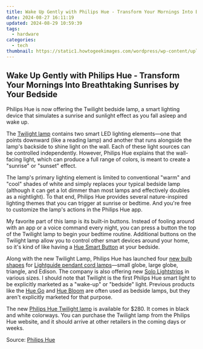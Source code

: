 ```yaml
---
title: Wake Up Gently with Philips Hue - Transform Your Mornings Into Breathtaking Sunrises by Your Bedside
date: 2024-08-27 16:11:19
updated: 2024-08-29 10:59:39
tags:
  - hardware
categories:
  - tech
thumbnail: https://static1.howtogeekimages.com/wordpress/wp-content/uploads/2024/06/50.jpg
---
```


## Wake Up Gently with Philips Hue - Transform Your Mornings Into Breathtaking Sunrises by Your Bedside

Philips Hue is now offering the Twilight bedside lamp, a smart lighting device that simulates a sunrise and sunlight effect as you fall asleep and wake up.

 The [Twilight lamp](https://www.anrdoezrs.net/links/3607085/type/dlg/sid/UUhtgUeUpU2003691/https://www.philips-hue.com/en-us/p/sleep-and-wake-up-light-twilight-sleep-and-wake-up-light-white/046677585600) contains two smart LED lighting elements—one that points downward (like a reading lamp) and another that runs alongside the lamp's backside to shine light on the wall. Each of these light sources can be controlled independently. However, Philips Hue explains that the wall-facing light, which can produce a full range of colors, is meant to create a "sunrise" or "sunset" effect.

 The lamp's primary lighting element is limited to conventional "warm" and "cool" shades of white and simply replaces your typical bedside lamp (although it can get a lot dimmer than most lamps and effectively doubles as a nightlight). To that end, Philips Hue provides several nature-inspired lighting themes that you can trigger at sunrise or bedtime. And you're free to customize the lamp's actions in the Philips Hue app.

 My favorite part of this lamp is its built-in buttons. Instead of fooling around with an app or a voice command every night, you can press a button the top of the Twilight lamp to begin your bedtime routine. Additional buttons on the Twilight lamp allow you to control other smart devices around your home, so it's kind of like having a [Hue Smart Button](https://www.anrdoezrs.net/links/3607085/type/dlg/sid/UUhtgUeUpU2003691/https://www.philips-hue.com/en-us/p/hue-smart-button/046677553715) at your bedside.

 Along with the new Twilight Lamp, Philips Hue has launched four [new bulb shapes](https://www.anrdoezrs.net/links/3607085/type/dlg/sid/UUhtgUeUpU2003691/https://www.philips-hue.com/en-us/products/all-products?page=1&sort=newest) for [Lightguide pendant cord lamps](https://www.anrdoezrs.net/links/3607085/type/dlg/sid/UUhtgUeUpU2003691/https://www.philips-hue.com/en-us/p/bulb-black-pendant-cord/046677577551)—small globe, large globe, triangle, and Edison. The company is also offering new [Solo Lightstrips](https://www.anrdoezrs.net/links/3607085/type/dlg/sid/UUhtgUeUpU2003691/https://www.philips-hue.com/en-us/p/lightstrips-solo-lightstrip-33-feet/046677589936) in various sizes. I should note that Twilight is the first Philips Hue smart light to be explicitly marketed as a "wake-up" or "bedside" light. Previous products like the [Hue Go](https://www.amazon.com/Philips-Hue-7602031-Bluetooth-Zigbee/dp/B07Z8CNCLN/?tag=hotoge-20&ascsubtag=UUhtgUeUpU2003691&asc%5Frefurl=https%3A%2F%2Fwww.howtogeek.com%2Fphilips-hue-twilight-lam-debut%2F&asc%5Fcampaign=Short-Term) and [Hue Bloom](https://www.amazon.com/Philips-Hue-560185-Bloom-Portables/dp/B08CK1L7BZ/?tag=hotoge-20&ascsubtag=UUhtgUeUpU2003691&asc%5Frefurl=https%3A%2F%2Fwww.howtogeek.com%2Fphilips-hue-twilight-lam-debut%2F&asc%5Fcampaign=Short-Term) are often used as bedside lamps, but they aren't explicitly marketed for that purpose.

 The new [Philips Hue Twilight lamp](https://www.anrdoezrs.net/links/3607085/type/dlg/sid/UUhtgUeUpU2003691/https://www.philips-hue.com/en-us/p/sleep-and-wake-up-light-twilight-sleep-and-wake-up-light-black/046677585631) is available for $280\. It comes in black and white colorways. You can purchase the Twilight lamp from the Philips Hue website, and it should arrive at other retailers in the coming days or weeks.

 Source: [Philips Hue](https://www.anrdoezrs.net/links/3607085/type/dlg/sid/UUhtgUeUpU2003691/https://www.philips-hue.com/en-us/products/promotions/newest-philips-hue-products)

<ins class="adsbygoogle"
     style="display:block"
     data-ad-format="autorelaxed"
     data-ad-client="ca-pub-7571918770474297"
     data-ad-slot="1223367746"></ins>



<ins class="adsbygoogle"
     style="display:block"
     data-ad-client="ca-pub-7571918770474297"
     data-ad-slot="8358498916"
     data-ad-format="auto"
     data-full-width-responsive="true"></ins>
